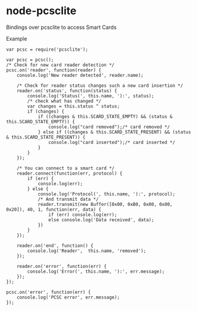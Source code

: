 node-pcsclite
=============

Bindings over pcsclite to access Smart Cards

Example

    var pcsc = require('pcsclite');

    var pcsc = pcsc();
    /* Check for new card reader detection */
    pcsc.on('reader', function(reader) {
        console.log('New reader detected', reader.name);

        /* Check for reader status changes such a new card insertion */
        reader.on('status', function(status) {
            console.log('Status(', this.name, '):', status);
            /* check what has changed */
            var changes = this.status ^ status;
            if (changes) {
                if ((changes & this.SCARD_STATE_EMPTY) && (status & this.SCARD_STATE_EMPTY)) {
                    console.log("card removed");/* card removed */
                } else if ((changes & this.SCARD_STATE_PRESENT) && (status & this.SCARD_STATE_PRESENT)) {
                    console.log("card inserted");/* card inserted */
                }
            }
        });

        /* You can connect to a smart card */
        reader.connect(function(err, protocol) {
            if (err) {
                console.log(err);
            } else {
                console.log('Protocol(', this.name, '):', protocol);
                /* And transmit data */
                reader.transmit(new Buffer([0x00, 0xB0, 0x00, 0x00, 0x20]), 40, 1, function(err, data) {
                    if (err) console.log(err);
                    else console.log('Data received', data);
                })
            }
        });

        reader.on('end', function() {
            console.log('Reader',  this.name, 'removed');
        });

        reader.on('error', function(err) {
            console.log('Error(', this.name, '):', err.message);
        });
    });

    pcsc.on('error', function(err) {
        console.log('PCSC error', err.message);
    });

